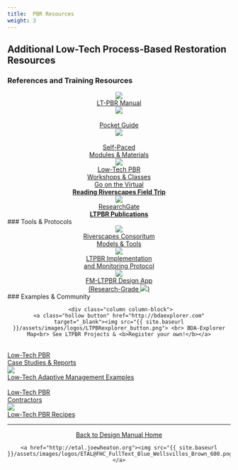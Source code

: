 ```yaml
---
title:  PBR Resources
weight: 3
---
```


## Additional Low-Tech Process-Based Restoration Resources

### References and Training Resources
 <div class="row small-up-2 medium-up-2 large-up-4" align="center">
  <div class="column column-block">
	<a class="hollow button" href="{{ site.baseurl }}/manual"><img src="{{ site.baseurl }}/assets/images/covers/Manual_Tilted_150.png"> <br> LT-PBR Manual<br></a>
  </div>

  <div class="column column-block">
	<a class="hollow button" href="{{ site.baseurl }}/resources/pocket"><img src="{{ site.baseurl }}/assets/images/covers/pocket_guide_cover_150w.png"> <br><br> Pocket Guide <br></a>
  </div>
  <div class="column column-block">
	<a class=" hollow button" href="{{ site.baseurl }}/resources/Topics/"><img src="{{ site.baseurl }}/assets/images/diagrams/presentation.png"><br><br> <i class="fa fa-youtube-play" aria-hidden="true"></i> Self-Paced <br>Modules & Materials<br> </a>
  </div>

<div class="column column-block">
	<a class="hollow button" href="{{ site.baseurl }}/workshops"><img src="{{ site.baesurl }}/assets/images/logos/USU_RC.png"><br><i class="fa fa-graduation-cap" aria-hidden="true"></i> Low-Tech PBR<br> Workshops & Classes<br></a>
  </div>
  
  <div class="column column-block">
       <a class="hollow button" href="{{ site.baseurl }}/resources/Topics/03_Planning/sturcturalForcing.html"><i class="fa fa-blind" aria-hidden="true"></i>  Go on the Virtual <br><b>Reading Riverscapes Field Trip</b> </a>  
    </div>

  <div class="column column-block">
       <a class="hollow button" href="https://www.researchgate.net/project/Low-Tech-Process-Based-Restoration"><img src="{{ site.baseurl }}/assets/images/RG.png">  <br>ResearchGate<br><b>LTPBR Publications</b> </a>  
    </div>
    

</div>
### Tools & Protocols   

  
<div class="row small-up-2 medium-up-2 large-up-4" align="center">
   <div class="column column-block">
	<a class="hollow button" href="http://riverscapes.xyz/Tools" target="_blank"><img src="{{ site.baseurl }}/assets/images/RiverscapesLogo_40.png"> <br> Riverscapes Consoritum<br> Models & Tools <br></a>
  </div>
  
 <div class="column column-block">
	<a class="hollow button" href="http://fmltpbr.riverscapes.xyz/" target="_blank"><img src="{{ site.baseurl }}/assets/images/fmLTPBR_Protocol.png"> <br> LTPBR Implementation <br> and Monitoring Protocol</a>
  </div>
 
 <div class="column column-block">
	<a class="hollow button" href="http://fmltpbr.riverscapes.xyz/" target="_blank"><img src="{{ site.baseurl }}/assets/images/fmLTPBR_IconOnly.png"><br>FM-LTPBR Design App <br> (Research-Grade <img src="https://riverscapes.xyz/assets/images/tools/grade/TRL_3_32p.png">)</a>
  </div>


</div>
### Examples & Community



<div class="row small-up-2 medium-up-2 large-up-4" align="center">
 
     <div class="column column-block">
	<a class="hollow button" href="http://bdaexplorer.com" target="_blank"><img src="{{ site.baseurl }}/assets/images/logos/LTPBRexplorer_button.png"> <br> BDA-Explorer Map<br> See LTPBR Projects & <b>Register your own!</b></a>
  </div>
  


<div class="column column-block">
	<a class="hollow button" href="{{ site.baseurl }}/resources/casestudies"><i class="fa fa-weixin" aria-hidden="true"></i> <br> Low-Tech PBR<br> Case Studies & Reports<br></a>
  </div>
  
  <div class="column column-block">
	<a class="hollow button" href="{{ site.baseurl }}/resources/adaptivemgt"><img src="{{ site.baseurl }}/assets/images/AM_Loop_40_Orange.png"> <br> Low-Tech Adaptive Management Examples<br></a>
  </div>

  <div class="column column-block">
	<a class="hollow button" href="{{ site.baseurl }}/resources/contractors"> <i class="fa fa-briefcase" aria-hidden="true"></i>  <br> Low-Tech PBR <br> Contractors</a>
  </div>

  <div class="column column-block">
	<a class="hollow button" href="{{ site.baseurl }}/resources/recipes"><img src="{{ site.baseurl }}/assets/images/PBR-LT_round_30.png"> <i class="fa fa-address-card" aria-hidden="true"></i>  <br> Low-Tech PBR Recipes</a>
  </div>
  


</div>

------
<div align="center">
	<a class="hollow button" href="{{ site.baseurl }}/"><i class="fa fa-arrow-circle-left" aria-hidden="true"></i>  Back to Design Manual Home <i class="fa fa-book" aria-hidden="true"></i></a>

    <a href="http://etal.joewheaton.org"><img src="{{ site.baseurl }}/assets/images/logos/ETAL@FHC_FullText_Blue_Wellsvilles_Brown_600.png"></a>

</div>
